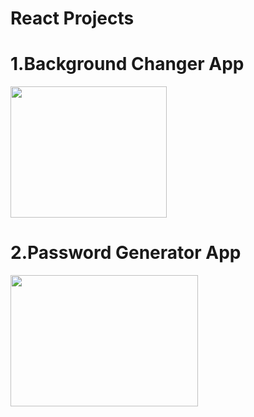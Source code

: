 # React Projects

<h1>1.Background Changer App</h1>
   <img src="https://github.com/priyanka2619/REACT-PROJECT/assets/74972482/9e774410-ca97-43f4-9711-4295bb0d17e0" width="250px" height="210px">

<h1>2.Password Generator App</h1>
   <img src="https://github.com/priyanka2619/REACT-PROJECT/assets/74972482/4b38b69c-33a5-4aba-bf66-309ee85dbe38" width="300px" height="210px">

